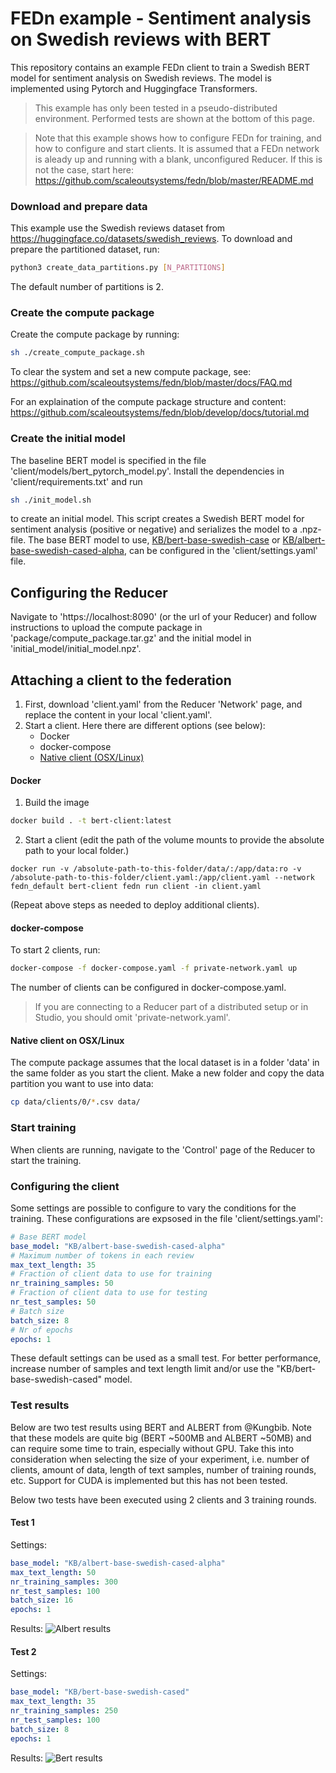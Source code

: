 # FEDn example - Sentiment analysis on Swedish reviews with BERT  
This repository contains an example FEDn client to train a Swedish BERT model for sentiment analysis on Swedish reviews.
The model is implemented using Pytorch and Huggingface Transformers. 

> This example has only been tested in a pseudo-distributed environment. Performed tests are shown at the bottom of this page.

> Note that this example shows how to configure FEDn for training, and how to configure and start clients. It is assumed that a FEDn network is aleady up and running with a blank, unconfigured Reducer. If this is not the case, start here: https://github.com/scaleoutsystems/fedn/blob/master/README.md

### Download and prepare data
This example use the Swedish reviews dataset from https://huggingface.co/datasets/swedish_reviews. 
To download and prepare the partitioned dataset, run:
``` bash
python3 create_data_partitions.py [N_PARTITIONS]
```
The default number of partitions is 2.
### Create the compute package
Create the compute package by running:
```bash
sh ./create_compute_package.sh
```
To clear the system and set a new compute package, see: https://github.com/scaleoutsystems/fedn/blob/master/docs/FAQ.md

For an explaination of the compute package structure and content: https://github.com/scaleoutsystems/fedn/blob/develop/docs/tutorial.md
 
### Create the initial model
The baseline BERT model is specified in the file 'client/models/bert_pytorch_model.py'.
Install the dependencies in 'client/requirements.txt' and run
```bash
sh ./init_model.sh
```
to create an initial model. This script creates a Swedish BERT model for sentiment analysis (positive or negative) and serializes the model to a .npz-file.
The base BERT model to use, [KB/bert-base-swedish-case](https://huggingface.co/KB/bert-base-swedish-cased) or [KB/albert-base-swedish-cased-alpha](https://huggingface.co/KB/albert-base-swedish-cased-alpha), can be configured in the 'client/settings.yaml' file.

## Configuring the Reducer

Navigate to 'https://localhost:8090' (or the url of your Reducer) and follow instructions to upload the compute package in 'package/compute_package.tar.gz' and the initial model in 'initial_model/initial_model.npz'. 

## Attaching a client to the federation

1. First, download 'client.yaml' from the Reducer 'Network' page, and replace the content in your local 'client.yaml'. 
2. Start a client. Here there are different options (see below): 
    - Docker 
    - docker-compose
    - [Native client (OSX/Linux)](https://github.com/scaleoutsystems/examples/tree/main/how-tos/start-native-fedn-client)

#### Docker
1. Build the image

``` bash
docker build . -t bert-client:latest
```

2. Start a client (edit the path of the volume mounts to provide the absolute path to your local folder.)
```
docker run -v /absolute-path-to-this-folder/data/:/app/data:ro -v /absolute-path-to-this-folder/client.yaml:/app/client.yaml --network fedn_default bert-client fedn run client -in client.yaml 
```
(Repeat above steps as needed to deploy additional clients).

#### docker-compose
To start 2 clients, run: 

```bash
docker-compose -f docker-compose.yaml -f private-network.yaml up
```
The number of clients can be configured in docker-compose.yaml.
> If you are connecting to a Reducer part of a distributed setup or in Studio, you should omit 'private-network.yaml'. 

#### Native client on OSX/Linux
The compute package assumes that the local dataset is in a folder 'data' in the same folder as you start the client. Make a new folder and copy the data partition you want to use into data:
```bash
cp data/clients/0/*.csv data/
```

### Start training 
When clients are running, navigate to the 'Control' page of the Reducer to start the training. 

### Configuring the client
Some settings are possible to configure to vary the conditions for the training. These configurations are expsosed in the file 'client/settings.yaml': 

```yaml
# Base BERT model
base_model: "KB/albert-base-swedish-cased-alpha"
# Maximum number of tokens in each review
max_text_length: 35
# Fraction of client data to use for training
nr_training_samples: 50
# Fraction of client data to use for testing
nr_test_samples: 50
# Batch size
batch_size: 8
# Nr of epochs
epochs: 1
```
These default settings can be used as a small test. For better performance, increase number of samples and text length limit and/or use the "KB/bert-base-swedish-cased" model.
### Test results
Below are two test results using BERT and ALBERT from @Kungbib. Note that these models are quite big (BERT ~500MB and ALBERT ~50MB) and can require some time to train, especially without GPU.
Take this into consideration when selecting the size of your experiment, i.e. number of clients, amount of data, length of text samples, number of training rounds, etc. Support for CUDA is implemented but this has not been tested.

Below two tests have been executed using 2 clients and 3 training rounds.
#### Test 1
Settings:
```yaml  
base_model: "KB/albert-base-swedish-cased-alpha"
max_text_length: 50
nr_training_samples: 300
nr_test_samples: 100
batch_size: 16
epochs: 1
```
Results:
![Albert results](https://i.ibb.co/pxmrdC3/albertres.png)

#### Test 2
Settings:
```yaml  
base_model: "KB/bert-base-swedish-cased"
max_text_length: 35
nr_training_samples: 250
nr_test_samples: 100
batch_size: 8
epochs: 1
```
Results:
![Bert results](https://i.ibb.co/mrjfpvF/bertres.png)